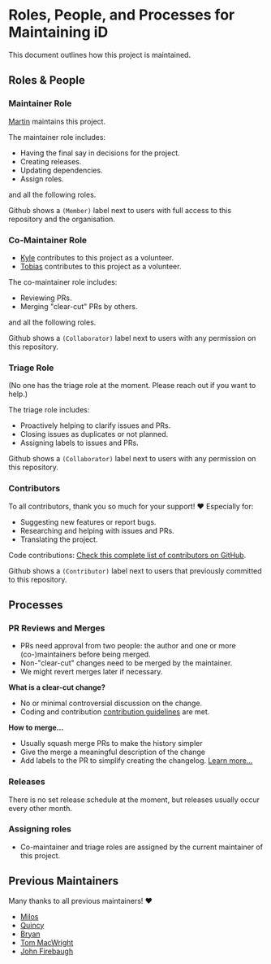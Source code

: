 # Roles, People, and Processes for Maintaining iD

This document outlines how this project is maintained.

## Roles & People

### Maintainer Role

[Martin](https://github.com/tyrasd) maintains this project.

The maintainer role includes:

- Having the final say in decisions for the project.
- Creating releases.
- Updating dependencies.
- Assign roles.

and all the following roles.

Github shows a `(Member)` label next to users with full access to this repository and the organisation.

### Co-Maintainer Role

- [Kyle](https://github.com/k-yle) contributes to this project as a volunteer.
- [Tobias](https://github.com/tordans) contributes to this project as a volunteer.

The co-maintainer role includes:

- Reviewing PRs.
- Merging "clear-cut" PRs by others.

and all the following roles.

Github shows a `(Collaborator)` label next to users with any permission on this repository.

### Triage Role

(No one has the triage role at the moment. Please reach out if you want to help.)

The triage role includes:

- Proactively helping to clarify issues and PRs.
- Closing issues as duplicates or not planned.
- Assigning labels to issues and PRs.

Github shows a `(Collaborator)` label next to users with any permission on this repository.

### Contributors

To all contributors, thank you so much for your support! ❤ Especially for:

- Suggesting new features or report bugs.
- Researching and helping with issues and PRs.
- Translating the project.

Code contributions: [Check this complete list of contributors on GitHub](https://github.com/openstreetmap/id/graphs/contributors).

Github shows a `(Contributor)` label next to users that previously committed to this repository.

## Processes

### PR Reviews and Merges

- PRs need approval from two people: the author and one or more (co-)maintainers before being merged.
- Non-"clear-cut" changes need to be merged by the maintainer.
- We might revert merges later if necessary.

**What is a clear-cut change?**

- No or minimal controversial discussion on the change.
- Coding and contribution [contribution guidelines](./CONTRIBUTING.md) are met.

**How to merge…**

- Usually squash merge PRs to make the history simpler
- Give the merge a meaningful description of the change
- Add labels to the PR to simplify creating the changelog. [Learn more…](CONTRIBUTING.md#issue-labels)

### Releases

There is no set release schedule at the moment, but releases usually occur every other month.

### Assigning roles

- Co-maintainer and triage roles are assigned by the current maintainer of this project.

## Previous Maintainers

Many thanks to all previous maintainers! ❤

- [Milos](https://github.com/mbrzakovic)
- [Quincy](https://github.com/quincylvania)
- [Bryan](https://github.com/bhousel)
- [Tom MacWright](https://github.com/tmcw)
- [John Firebaugh](https://github.com/jfirebaugh)
